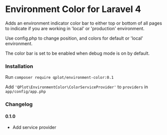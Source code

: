 # Environment Color for Laravel 4

Adds an environment indicator color bar to either top or bottom of all pages to indicate 
if you are working in 'local' or 'production' environment. 
 
Use config.php to change position, and colors for default or 'local' environment. 

The color bar is set to be enabled when debug mode is on by default.

### Installation

Run `composer require qplot/environment-color:0.1`

Add `'QPlot\EnvironmentColor\ColorServiceProvider'` to `providers` in `app/config/app.php`

### Changelog

#### 0.1.0

- Add service provider
